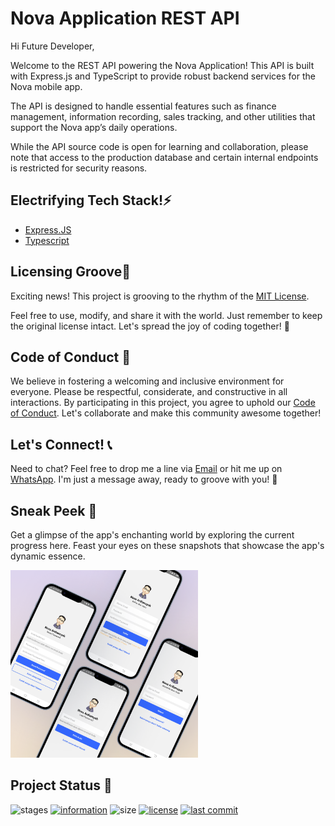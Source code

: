 # Nova Application REST API

Hi Future Developer,

Welcome to the REST API powering the Nova Application! This API is built with Express.js and TypeScript to provide robust backend services for the Nova mobile app.

The API is designed to handle essential features such as finance management, information recording, sales tracking, and other utilities that support the Nova app’s daily operations.

While the API source code is open for learning and collaboration, please note that access to the production database and certain internal endpoints is restricted for security reasons.

## Electrifying Tech Stack!⚡

- [Express.JS](https://expressjs.com/)
- [Typescript](https://www.typescriptlang.org/)

## Licensing Groove🕺

Exciting news! This project is grooving to the rhythm of the [MIT License](https://github.com/novaardiansyah/novaapp-api/blob/main/LICENSE).

Feel free to use, modify, and share it with the world. Just remember to keep the original license intact. Let's spread the joy of coding together! 🚀

## Code of Conduct 🤝

We believe in fostering a welcoming and inclusive environment for everyone. Please be respectful, considerate, and constructive in all interactions. By participating in this project, you agree to uphold our [Code of Conduct](https://github.com/novaardiansyah/novaapp-api/blob/main/CODE_OF_CONDUCT.md). Let's collaborate and make this community awesome together!


## Let's Connect! 📞

Need to chat? Feel free to drop me a line via [Email](mailto:novaardiansyah78@gmail.com) or hit me up on [WhatsApp](https://wa.me/6289506668480?text=Hi%20Nova,%20I%20have%20a%20question%20about%20your%20project%20on%20GitHub:%20https://github.com/novaardiansyah/novaapp-api). I'm just a message away, ready to groove with you! 📩

## Sneak Peek 🌟

Get a glimpse of the app's enchanting world by exploring the current progress here. Feast your eyes on these snapshots that showcase the app's dynamic essence.

<img src="https://raw.githubusercontent.com/novaardiansyah/reactnative-novaapp/refs/heads/main/public/mockup.png" width="300" />

## Project Status 🚀 

![stages](https://img.shields.io/badge/stages-development-informational)
[![information](https://img.shields.io/badge/information-references-informational)](https://github.com/novaardiansyah/novaapp-api/blob/main/references.json)
![size](https://img.shields.io/github/repo-size/novaardiansyah/novaapp-api?label=size&color=informational)
[![license](https://img.shields.io/badge/license-MIT-blue.svg)](https://github.com/novaardiansyah/novaapp-api/blob/main/LICENSE)
[![last commit](https://img.shields.io/github/last-commit/novaardiansyah/novaapp-api?label=last%20commit&color=informational)](https://github.com/novaardiansyah/novaapp-api/commits/main)
